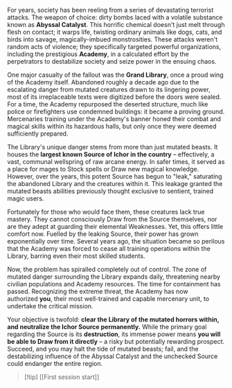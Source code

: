 For years, society has been reeling from a series of devastating terrorist attacks. The weapon of choice: dirty bombs laced with a volatile substance known as **Abyssal Catalyst**. This horrific chemical doesn't just melt through flesh on contact; it warps life, twisting ordinary animals like dogs, cats, and birds into savage, magically-imbued monstrosities. These attacks weren't random acts of violence; they specifically targeted powerful organizations, including the prestigious **Academy**, in a calculated effort by the perpetrators to destabilize society and seize power in the ensuing chaos.

One major casualty of the fallout was the **Grand Library**, once a proud wing of the Academy itself. Abandoned roughly a decade ago due to the escalating danger from mutated creatures drawn to its lingering power, most of its irreplaceable texts were digitized before the doors were sealed. For a time, the Academy repurposed the deserted structure, much like police or firefighters use condemned buildings: it became a proving ground. Mercenaries training under the Academy's banner honed their combat and magical skills within its hazardous halls, but only once they were deemed sufficiently prepared.

The Library's unique danger stems from more than just mutated beasts. It houses the **largest known Source of Ichor in the country** – effectively, a vast, communal wellspring of raw arcane energy. In safer times, it served as a place for mages to Stock spells or Draw new magical knowledge. However, over the years, this potent Source has begun to "leak," saturating the abandoned Library and the creatures within it. This leakage granted the mutated beasts abilities previously thought exclusive to sentient, trained magic users.

Fortunately for those who would face them, these creatures lack true mastery. They cannot consciously Draw from the Source themselves, nor are they adept at guarding their elemental Weaknesses. Yet, this offers little comfort now. Fuelled by the leaking Source, their power has grown exponentially over time. Several years ago, the situation became so perilous that the Academy was forced to cease all training operations within the Library, barring even their most skilled students.

Now, the problem has spiralled completely out of control. The zone of mutated danger surrounding the Library expands daily, threatening nearby civilian populations and Academy resources. The time for containment has passed. Recognizing the extreme threat, the Academy has now authorized **you**, their most well-trained and capable mercenary unit, to undertake the critical mission.

Your objective is twofold: **clear the Library of the mutated horrors within, and neutralize the Ichor Source permanently.** While the primary goal regarding the Source is its **destruction**, its immense power means **you will be able to Draw from it directly** – a risky but potentially rewarding prospect. Succeed, and you may halt the tide of mutated beasts; fail, and the destabilizing influence of the Abyssal Catalyst and the unchecked Source could endanger the entire region.

>[!tip] [[First session start]]
